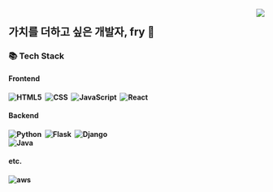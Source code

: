 <!--
**gxxrxn/gxxrxn** is a ✨ _special_ ✨ repository because its `README.md` (this file) appears on your GitHub profile.

Here are some ideas to get you started:

- 🔭 I’m currently working on ...
- 🌱 I’m currently learning ...
- 👯 I’m looking to collaborate on ...
- 🤔 I’m looking for help with ...
- 💬 Ask me about ...
- 📫 How to reach me: ...
- 😄 Pronouns: ...
- ⚡ Fun fact: ...
-->

<br>
<div>
    <img src="https://hits.seeyoufarm.com/api/count/incr/badge.svg?url=https%3A%2F%2Fgithub.com%2Fgxxrxn%2Fhit-counter&count_bg=%23FFC500&title_bg=%23000000&icon=sourcegraph.svg&icon_color=%23FCCD2F&title=hits&edge_flat=false" align="right"/>
</div>

## 가치를 더하고 싶은 개발자, fry 🍳

### 📚 Tech Stack
<div align="left">
    <h4>Frontend<h4>
    <img alt="HTML5" src ="https://img.shields.io/badge/HTML5-e34f26.svg?&style=for-the-badge&logo=HTML5&logoColor=white"/>&nbsp;
    <img alt="CSS" src ="https://img.shields.io/badge/css-686de0.svg?&style=for-the-badge&logo=css3&logoColor=white"/>&nbsp;
    <img alt="JavaScript" src ="https://img.shields.io/badge/JavaScript-f9ca24.svg?&style=for-the-badge&logo=JavaScript&logoColor=white"/>&nbsp;
    <img alt="React" src ="https://img.shields.io/badge/React-61DAFB.svg?&style=for-the-badge&logo=React&logoColor=white"/>&nbsp;
    <h4>Backend<h4>
    <img alt="Python" src ="https://img.shields.io/badge/Python-3776AB.svg?&style=for-the-badge&logo=Python&logoColor=white"/>&nbsp;
    <img alt="Flask" src ="https://img.shields.io/badge/Flask-000000.svg?&style=for-the-badge&logo=Flask&logoColor=white"/>&nbsp;
    <img alt="Django" src ="https://img.shields.io/badge/Django-092E20.svg?&style=for-the-badge&logo=Django&logoColor=white"/>&nbsp;
    <br>
    <img alt="Java" src ="https://img.shields.io/badge/Java-007396.svg?&style=for-the-badge&logo=Java&logoColor=white"/>&nbsp;
    <h4>etc.<h4>
    <!-- <img alt="C" src ="https://img.shields.io/badge/C-A8B9CC.svg?&style=for-the-badge&logo=c&logoColor=white"/>&nbsp;
    <img alt="C++" src ="https://img.shields.io/badge/C++-00599C.svg?&style=for-the-badge&logo=C%2B%2B&logoColor=white"/>&nbsp; -->
    <img alt="aws" src ="https://img.shields.io/badge/aws-333664.svg?&style=for-the-badge&logo=amazon-aws&logoColor=white"/>&nbsp;
</div>
